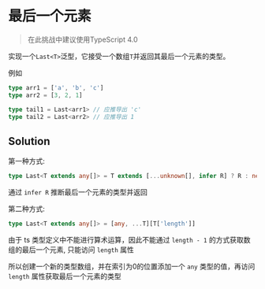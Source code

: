 # 最后一个元素

> 在此挑战中建议使用TypeScript 4.0

实现一个`Last<T>`泛型，它接受一个数组`T`并返回其最后一个元素的类型。

例如

```ts
type arr1 = ['a', 'b', 'c']
type arr2 = [3, 2, 1]

type tail1 = Last<arr1> // 应推导出 'c'
type tail2 = Last<arr2> // 应推导出 1
```

## Solution

第一种方式:

```ts
type Last<T extends any[]> = T extends [...unknown[], infer R] ? R : never
```

通过 `infer R` 推断最后一个元素的类型并返回

第二种方式:

```ts
type Last<T extends any[]> = [any, ...T][T['length']]
```

由于 ts 类型定义中不能进行算术运算，因此不能通过 `length - 1` 的方式获取数组的最后一个元素, 只能访问 `length` 属性

所以创建一个新的类型数组，并在索引为0的位置添加一个 `any` 类型的值，再访问 `length` 属性获取最后一个元素的类型
